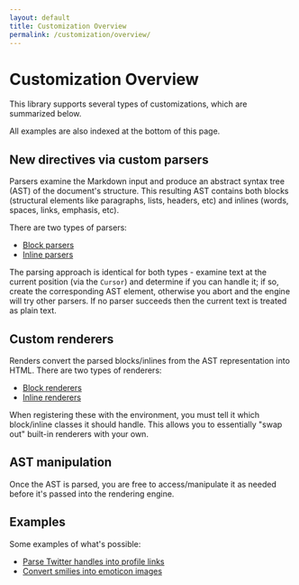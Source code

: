 ```yaml
---
layout: default
title: Customization Overview
permalink: /customization/overview/
---
```


Customization Overview
======================

This library supports several types of customizations, which are summarized below.

All examples are also indexed at the bottom of this page.

## New directives via custom parsers

Parsers examine the Markdown input and produce an abstract syntax tree (AST) of the document's structure.
This resulting AST contains both blocks (structural elements like paragraphs, lists, headers, etc) and inlines (words, spaces, links, emphasis, etc).

There are two types of parsers:

- [Block parsers](/customization/block-parsing/)
- [Inline parsers](/customization/inline-parsing/)

The parsing approach is identical for both types - examine text at the current position (via the `Cursor`) and determine if you can handle it;
if so, create the corresponding AST element,
otherwise you abort and the engine will try other parsers.  If no parser succeeds then the current text is treated as plain text. 

## Custom renderers

Renders convert the parsed blocks/inlines from the AST representation into HTML.  There are two types of renderers:

- [Block renderers](/customization/block-rendering/)
- [Inline renderers](/customization/inline-rendering/)

When registering these with the environment, you must tell it which block/inline classes it should handle.  This allows you
to essentially "swap out" built-in renderers with your own.

## AST manipulation

Once the AST is parsed, you are free to access/manipulate it as needed before it's passed into the rendering engine.

## Examples

Some examples of what's possible:

* [Parse Twitter handles into profile links](/customization/inline-parsing#example-1---twitter-handles)
* [Convert smilies into emoticon images](/customization/inline-parsing#example-2---emoticons)
